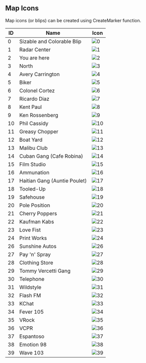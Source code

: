 ## Map Icons
Map icons (or blips) can be created using CreateMarker function.

| ID |              Name             |                             Icon                            |
|----|-------------------------------|-------------------------------------------------------------|
| 0  | 	Sizable and Colorable Blip   | ![0](https://spiller.vcmp.net/vcmp/images/mapicons/0.jpg)   |
| 1  | 	Radar Center                 | ![1](https://spiller.vcmp.net/vcmp/images/mapicons/1.jpg)   |
| 2  | 	You are here                 | ![2](https://spiller.vcmp.net/vcmp/images/mapicons/2.jpg)   |
| 3  | 	North                        | ![3](https://spiller.vcmp.net/vcmp/images/mapicons/3.jpg)   |
| 4  | 	Avery Carrington             | ![4](https://spiller.vcmp.net/vcmp/images/mapicons/4.jpg)   |
| 5  | 	Biker                        | ![5](https://spiller.vcmp.net/vcmp/images/mapicons/5.jpg)   |
| 6  | 	Colonel Cortez               | ![6](https://spiller.vcmp.net/vcmp/images/mapicons/6.jpg)   |
| 7  | 	Ricardo Diaz                 | ![7](https://spiller.vcmp.net/vcmp/images/mapicons/7.jpg)   |
| 8  | 	Kent Paul                    | ![8](https://spiller.vcmp.net/vcmp/images/mapicons/8.jpg)   |
| 9  | 	Ken Rossenberg               | ![9](https://spiller.vcmp.net/vcmp/images/mapicons/9.jpg)   |
| 10 | 	Phil Cassidy                 | ![10](https://spiller.vcmp.net/vcmp/images/mapicons/10.jpg) |
| 11 | 	Greasy Chopper               | ![11](https://spiller.vcmp.net/vcmp/images/mapicons/11.jpg) |
| 12 | 	Boat Yard                    | ![12](https://spiller.vcmp.net/vcmp/images/mapicons/12.jpg) |
| 13 | 	Malibu Club                  | ![13](https://spiller.vcmp.net/vcmp/images/mapicons/13.jpg) |
| 14 | 	Cuban Gang (Cafe Robina)     | ![14](https://spiller.vcmp.net/vcmp/images/mapicons/14.jpg) |
| 15 | 	Film Studio                  | ![15](https://spiller.vcmp.net/vcmp/images/mapicons/15.jpg) |
| 16 | 	Ammunation                   | ![16](https://spiller.vcmp.net/vcmp/images/mapicons/16.jpg) |
| 17 | 	Haitian Gang (Auntie Poulet) | ![17](https://spiller.vcmp.net/vcmp/images/mapicons/17.jpg) |
| 18 | 	Tooled-Up                    | ![18](https://spiller.vcmp.net/vcmp/images/mapicons/18.jpg) |
| 19 | 	Safehouse                    | ![19](https://spiller.vcmp.net/vcmp/images/mapicons/19.jpg) |
| 20 | 	Pole Position                | ![20](https://spiller.vcmp.net/vcmp/images/mapicons/20.jpg) |
| 21 | 	Cherry Poppers               | ![21](https://spiller.vcmp.net/vcmp/images/mapicons/21.jpg) |
| 22 | 	Kaufman Kabs                 | ![22](https://spiller.vcmp.net/vcmp/images/mapicons/22.jpg) |
| 23 | 	Love Fist                    | ![23](https://spiller.vcmp.net/vcmp/images/mapicons/23.jpg) |
| 24 | 	Print Works                  | ![24](https://spiller.vcmp.net/vcmp/images/mapicons/24.jpg) |
| 26 | 	Sunshine Autos               | ![26](https://spiller.vcmp.net/vcmp/images/mapicons/26.jpg) |
| 27 | 	Pay 'n' Spray                | ![27](https://spiller.vcmp.net/vcmp/images/mapicons/27.jpg) |
| 28 | 	Clothing Store               | ![28](https://spiller.vcmp.net/vcmp/images/mapicons/28.jpg) |
| 29 | 	Tommy Vercetti Gang          | ![29](https://spiller.vcmp.net/vcmp/images/mapicons/29.jpg) |
| 30 | 	Telephone                    | ![30](https://spiller.vcmp.net/vcmp/images/mapicons/30.jpg) |
| 31 | 	Wildstyle                    | ![31](https://spiller.vcmp.net/vcmp/images/mapicons/31.jpg) |
| 32 | 	Flash FM                     | ![32](https://spiller.vcmp.net/vcmp/images/mapicons/32.jpg) |
| 33 | 	KChat                        | ![33](https://spiller.vcmp.net/vcmp/images/mapicons/33.jpg) |
| 34 | 	Fever 105                    | ![34](https://spiller.vcmp.net/vcmp/images/mapicons/34.jpg) |
| 35 | 	VRock                        | ![35](https://spiller.vcmp.net/vcmp/images/mapicons/35.jpg) |
| 36 | 	VCPR                         | ![36](https://spiller.vcmp.net/vcmp/images/mapicons/36.jpg) |
| 37 | 	Espantoso                    | ![37](https://spiller.vcmp.net/vcmp/images/mapicons/37.jpg) |
| 38 | 	Emotion 98                   | ![38](https://spiller.vcmp.net/vcmp/images/mapicons/38.jpg) |
| 39 | 	Wave 103                     | ![39](https://spiller.vcmp.net/vcmp/images/mapicons/39.jpg) |